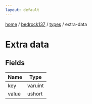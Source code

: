 ```yaml
---
layout: default
---
```


[home](/)  /  [bedrock137](/protocol/bedrock137)  /  [types](/protocol/bedrock137/types)  /  extra-data

# Extra data

## Fields

Name | Type
---|---
key | varuint
value | ushort
